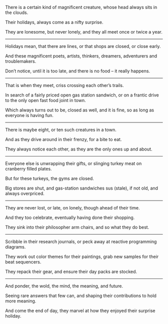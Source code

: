 There is a certain kind of magnificent creature,
whose head always sits in the clouds.

Their holidays,
always come as a nifty surprise.

They are lonesome, but never lonely,
and they all meet once or twice a year.

---

Holidays mean, that there are lines,
or that shops are closed, or close early.

And these magnificent poets, artists,
thinkers, dreamers, adventurers and troublemakers.

Don’t notice, until it is too late,
and there is no food – it really happens.

---

That is when they meet,
criss crossing each other’s trails.

In search of a fairly priced open gas station sandwich,
or on a frantic drive to the only open fast food joint in town.

Which always turns out to be, closed as well,
and it is fine, so as long as everyone is having fun.

---

There is maybe eight, or ten
such creatures in a town.

And as they drive around in their frenzy,
for a bite to eat.

They always notice each other,
as they are the only ones up and about.

---

Everyone else is unwrapping their gifts,
or slinging turkey meat on cranberry filled plates.

But for these turkeys,
the gyms are closed.

Big stores are shut,
and gas-station sandwiches sus (stale), if not old, and always overpriced.

---

They are never lost, or late, on lonely,
though ahead of their time.

And they too celebrate,
eventually having done their shopping.

They sink into their philosopher arm chairs,
and so what they do best.

---

Scribble in their research journals,
or peck away at reactive programming diagrams.

They work out color themes for their paintings,
grab new samples for their beat sequencers.

They repack their gear,
and ensure their day packs are stocked.

---

And ponder, the wold, the mind,
the meaning, and future.

Seeing rare answers that few can,
and shaping their contributions to hold more meaning.

And come the end of day,
they marvel at how they enjoyed their surprise holiday.
